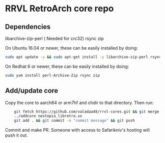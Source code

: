 # RRVL RetroArch core repo

## Dependencies

libarchive-zip-perl ( Needed for crc32)
rsync
zip

On Ubuntu 16.04 or newer, these can be easily installed by doing:
```bash
sudo apt update -y && sudo apt-get install -y libarchive-zip-perl rsync zip
```

On Redhat 6 or newer, these can be easily installed by doing:
```bash
sudo yum install perl-Archive-Zip rsync zip
```

## Add/update core

Copy the core to aarch64 or arm7hf and chdir to that directory. Then run:
```bash
    git fetch https://github.com/valadaa48/rrvl-cores.git && git merge https://github.com/valadaa48/rrvl-cores.git/master
    ../addcore nestopia_libretro.so
    git add . && git commit -m "commit message" && git push
```

Commit and make PR. Someone with access to Safarikniv's hosting will push it out.
